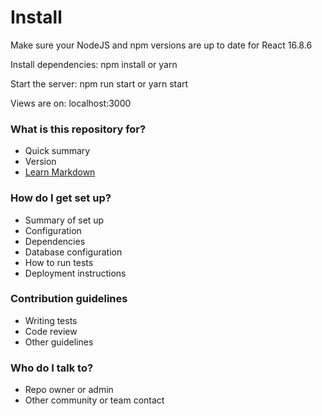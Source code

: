 # Install #

Make sure your NodeJS and npm versions are up to date for React 16.8.6

Install dependencies: npm install or yarn

Start the server: npm run start or yarn start

Views are on: localhost:3000


### What is this repository for? ###

* Quick summary
* Version
* [Learn Markdown](https://bitbucket.org/tutorials/markdowndemo)

### How do I get set up? ###

* Summary of set up
* Configuration
* Dependencies
* Database configuration
* How to run tests
* Deployment instructions

### Contribution guidelines ###

* Writing tests
* Code review
* Other guidelines

### Who do I talk to? ###

* Repo owner or admin
* Other community or team contact